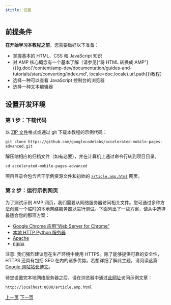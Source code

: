 ```yaml
---
$title: 设置
---
```


## 前提条件

**在开始学习本教程之前**，您需要做好以下准备：

- 掌握基本的 HTML、CSS 和 JavaScript 知识
- 对 AMP 核心概念有一个基本了解（请参见[“将 HTML 转换成 AMP”]({{g.doc('/content/amp-dev/documentation/guides-and-tutorials/start/converting/index.md', locale=doc.locale).url.path}})教程）
- 选择一种可以查看 JavaScript 控制台的浏览器
- 选择一种文本编辑器

## 设置开发环境

### 第 1 步：下载代码

以 [ZIP 文件](https://github.com/googlecodelabs/accelerated-mobile-pages-advanced/archive/master.zip)格式或通过 git 下载本教程的示例代码：

```shell
git clone https://github.com/googlecodelabs/accelerated-mobile-pages-advanced.git
```

解压缩相应的归档文件（如有必要），并在计算机上通过命令行转到项目目录。

```shell
cd accelerated-mobile-pages-advanced
```

项目目录会包含若干示例资源文件和初始的 [`article.amp.html`](https://github.com/googlecodelabs/accelerated-mobile-pages-advanced/blob/master/article.amp.html) 网页。

### 第 2 步：运行示例网页

为了测试示例 AMP 网页，我们需要从网络服务器访问相关文件。您可通过多种方法创建一个临时的本地网络服务器以进行测试。下面列出了一些方案，请从中选择最适合您的那项方案：

- [Google Chrome 应用“Web Server for Chrome”](https://chrome.google.com/webstore/detail/web-server-for-chrome/ofhbbkphhbklhfoeikjpcbhemlocgigb)
- [本地 HTTP Python 服务器](https://developer.mozilla.org/zh-CN/docs/Learn/Common_questions/set_up_a_local_testing_server#Running_a_simple_local_HTTP_server)
- [Apache](https://httpd.apache.org/docs/2.4/getting-started.html)
- [nginx](http://nginx.org/)

注意: 我们强烈建议您在生产环境中使用 HTTPS。除了能够提供可靠的安全性，HTTPS 还具有包括 SEO 在内的诸多优势。若想详细了解此主题，请阅读这篇 [Google 网站站长博文](https://webmasters.googleblog.com/2014/08/https-as-ranking-signal.html)。

待您设置完本地网络服务器之后，请在浏览器中通过[此网址](http://localhost:8000/article.amp.html)访问示例文章：

```text
http://localhost:8000/article.amp.html
```

<div class="prev-next-buttons">
  <a class="button prev-button" href="{{g.doc('/content/amp-dev/documentation/guides-and-tutorials/start/add_advanced/index.md', locale=doc.locale).url.path}}"><span class="arrow-prev">上一页</span></a>
  <a class="button next-button" href="{{g.doc('/content/amp-dev/documentation/guides-and-tutorials/start/add_advanced/review_code.md', locale=doc.locale).url.path}}"><span class="arrow-next">下一页</span></a>
</div>
